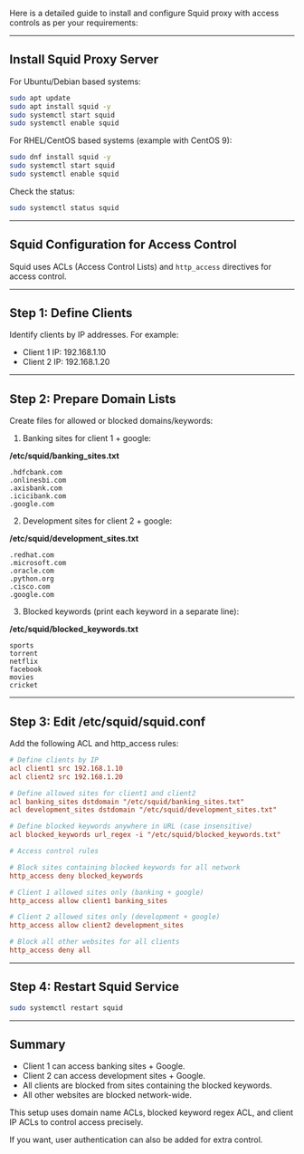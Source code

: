 Here is a detailed guide to install and configure Squid proxy with access controls as per your requirements:

***

## Install Squid Proxy Server

For Ubuntu/Debian based systems:

```bash
sudo apt update
sudo apt install squid -y
sudo systemctl start squid
sudo systemctl enable squid
```

For RHEL/CentOS based systems (example with CentOS 9):

```bash
sudo dnf install squid -y
sudo systemctl start squid
sudo systemctl enable squid
```

Check the status:

```bash
sudo systemctl status squid
```

***

## Squid Configuration for Access Control

Squid uses ACLs (Access Control Lists) and `http_access` directives for access control.

***

## Step 1: Define Clients

Identify clients by IP addresses. For example:

- Client 1 IP: 192.168.1.10
- Client 2 IP: 192.168.1.20

***

## Step 2: Prepare Domain Lists

Create files for allowed or blocked domains/keywords:

1. Banking sites for client 1 + google:

**/etc/squid/banking_sites.txt**

```
.hdfcbank.com
.onlinesbi.com
.axisbank.com
.icicibank.com
.google.com
```

2. Development sites for client 2 + google:

**/etc/squid/development_sites.txt**

```
.redhat.com
.microsoft.com
.oracle.com
.python.org
.cisco.com
.google.com
```

3. Blocked keywords (print each keyword in a separate line):

**/etc/squid/blocked_keywords.txt**

```
sports
torrent
netflix
facebook
movies
cricket
```

***

## Step 3: Edit /etc/squid/squid.conf

Add the following ACL and http_access rules:

```conf
# Define clients by IP
acl client1 src 192.168.1.10
acl client2 src 192.168.1.20

# Define allowed sites for client1 and client2
acl banking_sites dstdomain "/etc/squid/banking_sites.txt"
acl development_sites dstdomain "/etc/squid/development_sites.txt"

# Define blocked keywords anywhere in URL (case insensitive)
acl blocked_keywords url_regex -i "/etc/squid/blocked_keywords.txt"

# Access control rules

# Block sites containing blocked keywords for all network
http_access deny blocked_keywords

# Client 1 allowed sites only (banking + google)
http_access allow client1 banking_sites

# Client 2 allowed sites only (development + google)
http_access allow client2 development_sites

# Block all other websites for all clients
http_access deny all
```

***

## Step 4: Restart Squid Service

```bash
sudo systemctl restart squid
```

***

## Summary

- Client 1 can access banking sites + Google.
- Client 2 can access development sites + Google.
- All clients are blocked from sites containing the blocked keywords.
- All other websites are blocked network-wide.

This setup uses domain name ACLs, blocked keyword regex ACL, and client IP ACLs to control access precisely.

If you want, user authentication can also be added for extra control.
